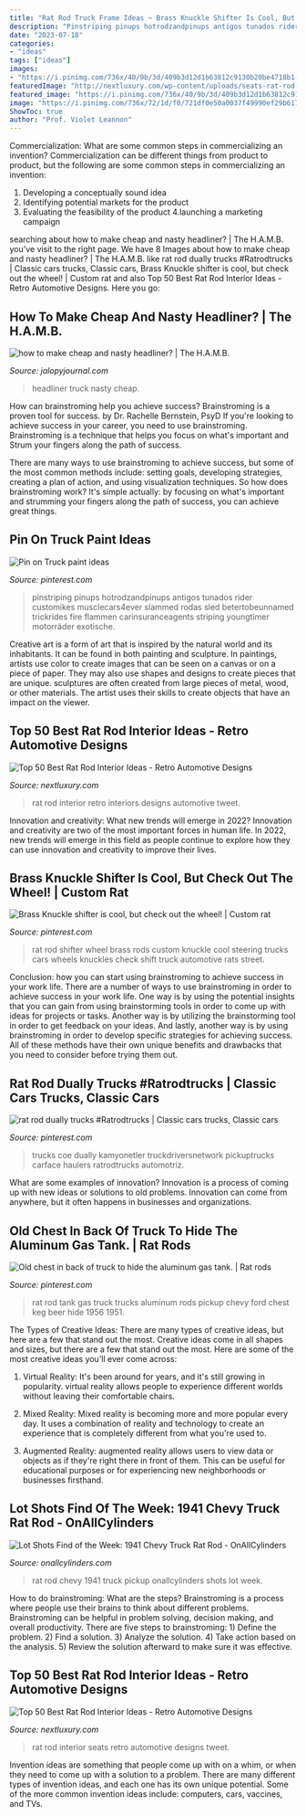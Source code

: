 ```yaml
---
title: "Rat Rod Truck Frame Ideas ~ Brass Knuckle Shifter Is Cool, But Check Out The Wheel!"
description: "Pinstriping pinups hotrodzandpinups antigos tunados rider customikes musclecars4ever slammed rodas sled betertobeunnamed trickrides fire flammen carinsuranceagents striping youngtimer motorräder exotische"
date: "2023-07-18"
categories:
- "ideas"
tags: ["ideas"]
images:
- "https://i.pinimg.com/736x/40/9b/3d/409b3d12d1b63812c9130b20be4718b1--steering-wheels-rats.jpg"
featuredImage: "http://nextluxury.com/wp-content/uploads/seats-rat-rod-interor-ideas.jpg"
featured_image: "https://i.pinimg.com/736x/40/9b/3d/409b3d12d1b63812c9130b20be4718b1--steering-wheels-rats.jpg"
image: "https://i.pinimg.com/736x/72/1d/f0/721df0e50a0037f49990ef29b61713a6.jpg"
ShowToc: true
author: "Prof. Violet Leannon"
---
```



Commercialization: What are some common steps in commercializing an invention?
Commercialization can be different things from product to product, but the following are some common steps in commercializing an invention:
1. Developing a conceptually sound idea 
2. Identifying potential markets for the product 
3. Evaluating the feasibility of the product 
4.launching a marketing campaign 

	

		
searching about how to make cheap and nasty headliner? | The H.A.M.B. you've visit to the right page. We have 8 Images about how to make cheap and nasty headliner? | The H.A.M.B. like rat rod dually trucks #Ratrodtrucks | Classic cars trucks, Classic cars, Brass Knuckle shifter is cool, but check out the wheel! | Custom rat and also Top 50 Best Rat Rod Interior Ideas - Retro Automotive Designs. Here you go:
		
    
## How To Make Cheap And Nasty Headliner? | The H.A.M.B.

<img loading=lazy src="http://farm4.static.flickr.com/3241/2739794302_d6bb21c287.jpg" onerror="this.onerror=null;this.src='https://tse4.mm.bing.net/th?id=OIP.CaAouNr5n8irgySamazG4QHaE7&amp;pid=15.1';" alt="how to make cheap and nasty headliner? | The H.A.M.B.">

_Source: jalopyjournal.com_

>headliner truck nasty cheap. 

	

How can brainstroming help you achieve success?
Brainstroming is a proven tool for success. by Dr. Rachelle Bernstein, PsyD
If you're looking to achieve success in your career, you need to use brainstroming. Brainstroming is a technique that helps you focus on what's important and Strum your fingers along the path of success.

There are many ways to use brainstroming to achieve success, but some of the most common methods include: setting goals, developing strategies, creating a plan of action, and using visualization techniques. So how does brainstroming work? It's simple actually: by focusing on what's important and strumming your fingers along the path of success, you can achieve great things.

    
## Pin On Truck Paint Ideas

<img loading=lazy src="https://i.pinimg.com/736x/2e/70/ff/2e70ff0a66e53cc4f47db3f1642e9a3f.jpg" onerror="this.onerror=null;this.src='https://tse3.mm.bing.net/th?id=OIP.-OQyvBcxc-WNlIrQDQGKPwHaKR&amp;pid=15.1';" alt="Pin on Truck paint ideas">

_Source: pinterest.com_

>pinstriping pinups hotrodzandpinups antigos tunados rider customikes musclecars4ever slammed rodas sled betertobeunnamed trickrides fire flammen carinsuranceagents striping youngtimer motorräder exotische. 

	

Creative art is a form of art that is inspired by the natural world and its inhabitants. It can be found in both painting and sculpture. In paintings, artists use color to create images that can be seen on a canvas or on a piece of paper. They may also use shapes and designs to create pieces that are unique. sculptures are often created from large pieces of metal, wood, or other materials. The artist uses their skills to create objects that have an impact on the viewer.

    
## Top 50 Best Rat Rod Interior Ideas - Retro Automotive Designs

<img loading=lazy src="http://nextluxury.com/wp-content/uploads/retro-rat-rod-interiors.jpg" onerror="this.onerror=null;this.src='https://tse3.mm.bing.net/th?id=OIP.YxXC-8b1fp8R_koMQapTlQHaE5&amp;pid=15.1';" alt="Top 50 Best Rat Rod Interior Ideas - Retro Automotive Designs">

_Source: nextluxury.com_

>rat rod interior retro interiors designs automotive tweet. 

	

Innovation and creativity: What new trends will emerge in 2022?
Innovation and creativity are two of the most important forces in human life. In 2022, new trends will emerge in this field as people continue to explore how they can use innovation and creativity to improve their lives.

    
## Brass Knuckle Shifter Is Cool, But Check Out The Wheel! | Custom Rat

<img loading=lazy src="https://i.pinimg.com/736x/40/9b/3d/409b3d12d1b63812c9130b20be4718b1--steering-wheels-rats.jpg" onerror="this.onerror=null;this.src='https://tse4.mm.bing.net/th?id=OIP.Yi25QMa0nMsae2GQgfIi3gHaKs&amp;pid=15.1';" alt="Brass Knuckle shifter is cool, but check out the wheel! | Custom rat">

_Source: pinterest.com_

>rat rod shifter wheel brass rods custom knuckle cool steering trucks cars wheels knuckles check shift truck automotive rats street. 

	

Conclusion: how you can start using brainstroming to achieve success in your work life.
There are a number of ways to use brainstroming in order to achieve success in your work life. One way is by using the potential insights that you can gain from using brainstorming tools in order to come up with ideas for projects or tasks. Another way is by utilizing the brainstorming tool in order to get feedback on your ideas. And lastly, another way is by using brainstroming in order to develop specific strategies for achieving success. All of these methods have their own unique benefits and drawbacks that you need to consider before trying them out.

    
## Rat Rod Dually Trucks #Ratrodtrucks | Classic Cars Trucks, Classic Cars

<img loading=lazy src="https://i.pinimg.com/736x/72/1d/f0/721df0e50a0037f49990ef29b61713a6.jpg" onerror="this.onerror=null;this.src='https://tse2.mm.bing.net/th?id=OIP.xMTfXk_cHDhZsxxeAUw98AHaHa&amp;pid=15.1';" alt="rat rod dually trucks #Ratrodtrucks | Classic cars trucks, Classic cars">

_Source: pinterest.com_

>trucks coe dually kamyonetler truckdriversnetwork pickuptrucks carface haulers ratrodtrucks automotriz. 

	

What are some examples of innovation?
Innovation is a process of coming up with new ideas or solutions to old problems. Innovation can come from anywhere, but it often happens in businesses and organizations.

    
## Old Chest In Back Of Truck To Hide The Aluminum Gas Tank. | Rat Rods

<img loading=lazy src="https://i.pinimg.com/originals/4c/0b/c2/4c0bc27013470a3d72df35bad3467485.jpg" onerror="this.onerror=null;this.src='https://tse3.mm.bing.net/th?id=OIP.eJYhhJpLjHkDBJu8cgvhrgHaJ4&amp;pid=15.1';" alt="Old chest in back of truck to hide the aluminum gas tank. | Rat rods">

_Source: pinterest.com_

>rat rod tank gas truck trucks aluminum rods pickup chevy ford chest keg beer hide 1956 1951. 

	

The Types of Creative Ideas: There are many types of creative ideas, but here are a few that stand out the most.
Creative ideas come in all shapes and sizes, but there are a few that stand out the most. Here are some of the most creative ideas you'll ever come across:
1. Virtual Reality: It's been around for years, and it's still growing in popularity. virtual reality allows people to experience different worlds without leaving their comfortable chairs.

2. Mixed Reality: Mixed reality is becoming more and more popular every day. It uses a combination of reality and technology to create an experience that is completely different from what you're used to.

3. Augmented Reality: augmented reality allows users to view data or objects as if they're right there in front of them. This can be useful for educational purposes or for experiencing new neighborhoods or businesses firsthand.


    
## Lot Shots Find Of The Week: 1941 Chevy Truck Rat Rod - OnAllCylinders

<img loading=lazy src="https://www.onallcylinders.com/wp-content/uploads/2017/08/30/1941-Chevy-Pickup-Rat-Rod-4.jpg" onerror="this.onerror=null;this.src='https://tse2.mm.bing.net/th?id=OIP.bKOcbtOhd7rN0vWZOzoGoAHaFj&amp;pid=15.1';" alt="Lot Shots Find of the Week: 1941 Chevy Truck Rat Rod - OnAllCylinders">

_Source: onallcylinders.com_

>rat rod chevy 1941 truck pickup onallcylinders shots lot week. 

	

How to do brainstroming: What are the steps?
Brainstroming is a process where people use their brains to think about different problems. Brainstroming can be helpful in problem solving, decision making, and overall productivity. There are five steps to brainstroming: 1) Define the problem. 2) Find a solution. 3) Analyze the solution. 4) Take action based on the analysis. 5) Review the solution afterward to make sure it was effective.

    
## Top 50 Best Rat Rod Interior Ideas - Retro Automotive Designs

<img loading=lazy src="http://nextluxury.com/wp-content/uploads/seats-rat-rod-interor-ideas.jpg" onerror="this.onerror=null;this.src='https://tse4.mm.bing.net/th?id=OIP.2XMMN-T1FFZycCjROhJ1NgHaE8&amp;pid=15.1';" alt="Top 50 Best Rat Rod Interior Ideas - Retro Automotive Designs">

_Source: nextluxury.com_

>rat rod interior seats retro automotive designs tweet. 

	

Invention ideas are something that people come up with on a whim, or when they need to come up with a solution to a problem. There are many different types of invention ideas, and each one has its own unique potential. Some of the more common invention ideas include: computers, cars, vaccines, and TVs.

